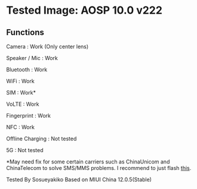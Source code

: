 # Tested Image:  AOSP 10.0 v222

## Functions

Camera                    : Work (Only center lens)

Speaker / Mic             : Work

Bluetooth                 : Work

WiFi                      : Work

SIM                       : Work*

VoLTE                     : Work

Fingerprint               : Work

NFC                       : Work

Offline Charging          : Not tested

5G                        : Not tested



*May need fix for some certain carriers such as ChinaUnicom and ChinaTelecom to solve SMS/MMS problems. I recommend to just flash [this](https://github.com/KhushrajRathod/VoLTE-Fix).

Tested By Sosueyakiko
Based on MIUI China 12.0.5(Stable)
